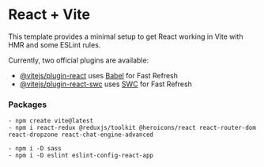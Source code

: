 # React + Vite

This template provides a minimal setup to get React working in Vite with HMR and some ESLint rules.

Currently, two official plugins are available:

- [@vitejs/plugin-react](https://github.com/vitejs/vite-plugin-react/blob/main/packages/plugin-react/README.md) uses [Babel](https://babeljs.io/) for Fast Refresh
- [@vitejs/plugin-react-swc](https://github.com/vitejs/vite-plugin-react-swc) uses [SWC](https://swc.rs/) for Fast Refresh


### Packages 
    - npm create vite@latest 
    - npm i react-redux @reduxjs/toolkit @heroicons/react react-router-dom react-dropzone react-chat-engine-advanced

    - npm i -D sass 
    - npm i -D eslint eslint-config-react-app 
    